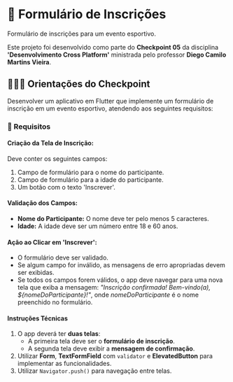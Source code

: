 # 📰 Formulário de Inscrições

Formulário de inscrições para um evento esportivo.

Este projeto foi desenvolvido como parte do **Checkpoint 05** da disciplina **'Desenvolvimento Cross Platform'** ministrada pelo professor **Diego Camilo Martins Vieira**.

## 👨🏻‍🏫 Orientações do Checkpoint

Desenvolver um aplicativo em Flutter que implemente um formulário de inscrição em um evento esportivo, atendendo aos seguintes requisitos:

### 📝 Requisitos

#### Criação da Tela de Inscrição:
Deve conter os seguintes campos:
1. Campo de formulário para o nome do participante.
2. Campo de formulário para a idade do participante.
3. Um botão com o texto 'Inscrever'.

#### Validação dos Campos:
* **Nome do Participante:**
O nome deve ter pelo menos 5 caracteres.
* **Idade:**
A idade deve ser um número entre 18 e 60 anos.

#### Ação ao Clicar em 'Inscrever':
* O formulário deve ser validado.
* Se algum campo for inválido, as mensagens de erro apropriadas devem ser exibidas.
* Se todos os campos forem válidos, o app deve navegar para uma nova tela que exiba a mensagem: *"Inscrição confirmada! Bem-vindo(a), ${nomeDoParticipante}!"*, onde *nomeDoParticipante* é o nome preenchido no formulário.

#### Instruções Técnicas
1. O app deverá ter **duas telas**:
   * A primeira tela deve ser o **formulário de inscrição**.
   * A segunda tela deve exibir a **mensagem de confirmação**.
2. Utilizar **Form**, **TextFormField** com ```validator``` e **ElevatedButton** para implementar as funcionalidades.
3. Utilizar ```Navigator.push()``` para navegação entre telas.
